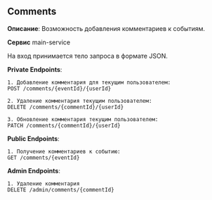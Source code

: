 **Comments**
--

**Описание**:
Возможность добавления комментариев к событиям.

**Сервис**
main-service

На вход принимается тело запроса в формате JSON.

**Private Endpoints**:

    1. Добавление комментария для текущим пользователем:
    POST /comments/{eventId}/{userId}

    2. Удаление комментария текущим пользователем:
    DELETE /comments/{commentId}/{userId}

    3. Обновление комментария текущим пользователем:
    PATCH /comments/{commentId}/{userId}

**Public Endpoints**:

    1. Получение комментариев к событию:
    GET /comments/{eventId}

**Admin Endpoints**:

    1. Удаление комментария
    DELETE /admin/comments/{commentId}
